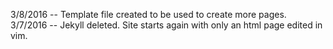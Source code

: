3/8/2016 -- Template file created to be used to create more pages.
3/7/2016 -- Jekyll deleted. Site starts again with only an html page edited in vim.

